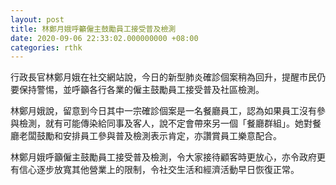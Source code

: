 ```yaml
---
layout: post
title: 林鄭月娥呼籲僱主鼓勵員工接受普及檢測
date: 2020-09-06 22:33:02.000000000 +08:00
categories: rthk
---
```


行政長官林鄭月娥在社交網站說，今日的新型肺炎確診個案稍為回升，提醒市民仍要保持警惕，並呼籲各行各業的僱主鼓勵員工接受普及社區檢測。

林鄭月娥說，留意到今日其中一宗確診個案是一名餐廳員工，認為如果員工沒有參與檢測，就有可能傳染給同事及客人，說不定會帶來另一個「餐廳群組」。她對餐廳老闆鼓勵和安排員工參與普及檢測表示肯定，亦讚賞員工樂意配合。

林鄭月娥呼籲僱主鼓勵員工接受普及檢測，令大家接待顧客時更放心，亦令政府更有信心逐步放寬其他營業上的限制，令社交生活和經濟活動早日恢復正常。
